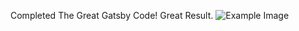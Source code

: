 Completed The Great Gatsby Code! Great Result.
![Example Image](https://www.dropbox.com/s/sa76mq1fzkym8ci/Great%20Gatsby.jpg "The Great Gatsby")


